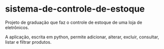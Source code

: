 # sistema-de-controle-de-estoque
Projeto de graduação que faz o controle de estoque de uma loja de eletrônicos.

A aplicação, escrita em python, permite adicionar, alterar, excluir, consultar, listar e filtrar produtos.
